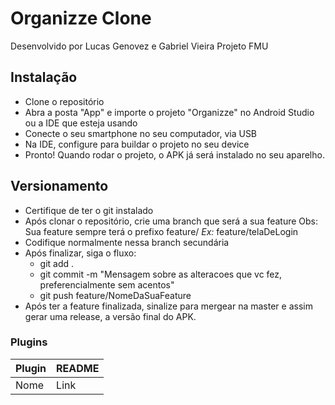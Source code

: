 # Organizze Clone

Desenvolvido por Lucas Genovez e Gabriel Vieira
Projeto FMU

## Instalação

- Clone o repositório
- Abra a posta "App" e importe o projeto "Organizze" no Android Studio ou a IDE que esteja usando
- Conecte o seu smartphone no seu computador, via USB
- Na IDE, configure para buildar o projeto no seu device
- Pronto! Quando rodar o projeto, o APK já será instalado no seu aparelho.

## Versionamento

- Certifique de ter o git instalado
- Após clonar o repositório, crie uma branch que será a sua feature
Obs: Sua feature sempre terá o prefixo feature/
*Ex:* feature/telaDeLogin
- Codifique normalmente nessa branch secundária
- Após finalizar, siga o fluxo:
  - git add .
  - git commit -m "Mensagem sobre as alteracoes que vc fez, preferencialmente sem acentos"
  - git push feature/NomeDaSuaFeature
- Após ter a feature finalizada, sinalize para mergear na master e assim gerar uma release, a versão final do APK.

### Plugins

| Plugin | README |
| ------ | ------ |
| Nome | Link |

